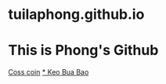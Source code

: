 # tuilaphong.github.io
# This is Phong's Github
<a href="https://tuilaphong.github.io/coss_coin">Coss coin</a>
<a href="https://tuilaphong.github.io/keo_bua_bao">* Keo Bua Bao</a>

